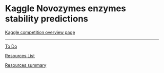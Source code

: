 # Kaggle Novozymes enzymes stability predictions

[Kaggle competition overview page](https://www.kaggle.com/competitions/novozymes-enzyme-stability-prediction/overview)

---

[To Do](Kaggle%20Novozymes%20enzymes%20stability%20predictions%20598e0dd870954780a9729d64ea23d24f/To%20Do%20a13d76fe79d248b480d06b75144c93ba.csv)

[Resources List ](Kaggle%20Novozymes%20enzymes%20stability%20predictions%20598e0dd870954780a9729d64ea23d24f/Resources%20List%20f58cee9de2894323ba92dc8d04fc67f0.md)

[Resources summary](Kaggle%20Novozymes%20enzymes%20stability%20predictions%20598e0dd870954780a9729d64ea23d24f/Resources%20summary%208e1ddd141d1d433a9f8786d5b0eb8f55.md)